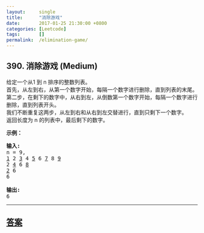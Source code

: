 ```yaml
---
layout:     single
title:      "消除游戏"
date:       2017-01-25 21:30:00 +0800
categories: [Leetcode]
tags:       []
permalink:  /elimination-game/
---
```


## 390. 消除游戏 (Medium)

<p>给定一个从1 到 n 排序的整数列表。<br />
首先，从左到右，从第一个数字开始，每隔一个数字进行删除，直到列表的末尾。<br />
第二步，在剩下的数字中，从右到左，从倒数第一个数字开始，每隔一个数字进行删除，直到列表开头。<br />
我们不断重复这两步，从左到右和从右到左交替进行，直到只剩下一个数字。<br />
返回长度为 n 的列表中，最后剩下的数字。</p>

<p><strong>示例：</strong></p>

<pre>
<strong>输入:</strong>
n = 9,
<u>1</u> 2 <u>3</u> 4 <u>5</u> 6 <u>7</u> 8 <u>9</u>
2 <u>4</u> 6 <u>8</u>
<u>2</u> 6
6

<strong>输出:</strong>
6</pre>

---

## [答案](https://github.com/openset/leetcode/tree/master/problems/elimination-game)
